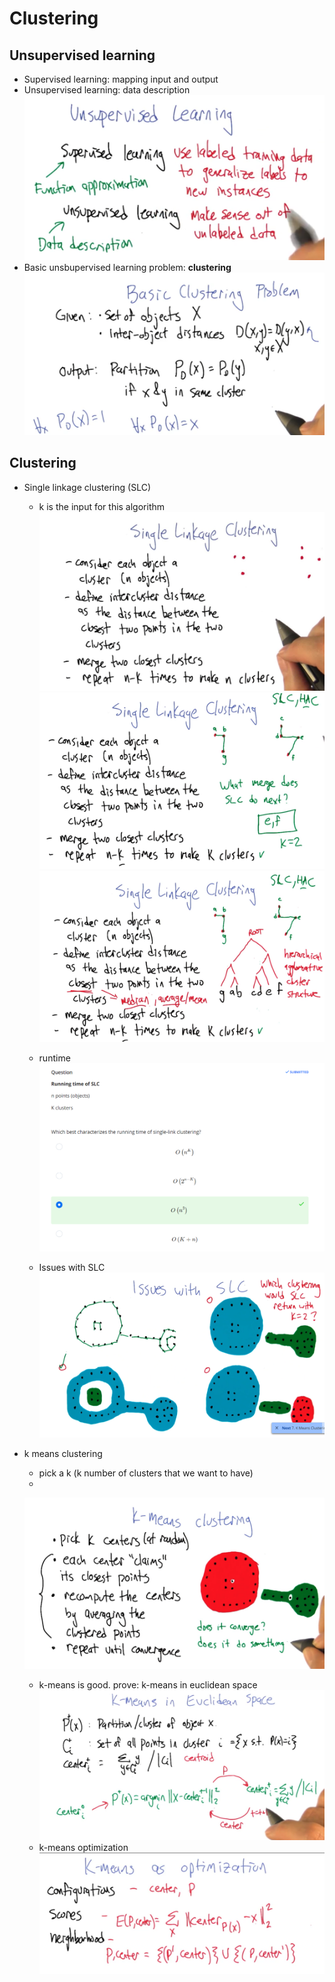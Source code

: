 # Clustering
## Unsupervised learning
- Supervised learning: mapping input and output
- Unsupervised learning: data description
    ![01](https://raw.githubusercontent.com/suereey/ML7641_Fall2021_StudyNotes/main/Screenshot/UL2/01.PNG)
- Basic unsbupervised learning problem: **clustering**
    ![02](https://raw.githubusercontent.com/suereey/ML7641_Fall2021_StudyNotes/main/Screenshot/UL2/02.PNG)
## Clustering
- Single linkage clustering (SLC)
    - k is the input for this algorithm
    ![03](https://raw.githubusercontent.com/suereey/ML7641_Fall2021_StudyNotes/main/Screenshot/UL2/03.PNG)
    ![04](https://raw.githubusercontent.com/suereey/ML7641_Fall2021_StudyNotes/main/Screenshot/UL2/04.PNG)   
    ![05](https://raw.githubusercontent.com/suereey/ML7641_Fall2021_StudyNotes/main/Screenshot/UL2/05.PNG) 

    - runtime
    ![06](https://raw.githubusercontent.com/suereey/ML7641_Fall2021_StudyNotes/main/Screenshot/UL2/06.PNG) 

    - Issues with SLC
    ![07](https://raw.githubusercontent.com/suereey/ML7641_Fall2021_StudyNotes/main/Screenshot/UL2/07.PNG)

- k means clustering
    - pick a k (k number of clusters that we want to have)
    -
    ![08](https://raw.githubusercontent.com/suereey/ML7641_Fall2021_StudyNotes/main/Screenshot/UL2/08.PNG)
    - k-means is good. prove: k-means in euclidean space
    ![09](https://raw.githubusercontent.com/suereey/ML7641_Fall2021_StudyNotes/main/Screenshot/UL2/09.PNG)
    - k-means optimization
    ![10](https://raw.githubusercontent.com/suereey/ML7641_Fall2021_StudyNotes/main/Screenshot/UL2/10.PNG)